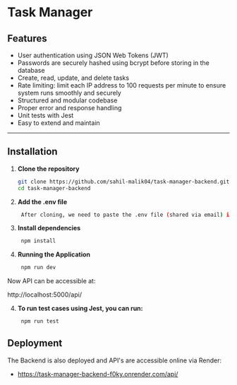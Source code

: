 # Task Manager

## Features

- User authentication using JSON Web Tokens (JWT)
- Passwords are securely hashed using bcrypt before storing in the database
- Create, read, update, and delete tasks
- Rate limiting: limit each IP address to 100 requests per minute to ensure system runs smoothly and securely
- Structured and modular codebase
- Proper error and response handling
- Unit tests with Jest
- Easy to extend and maintain

---

## Installation

1. **Clone the repository**

   ```sh
   git clone https://github.com/sahil-malik04/task-manager-backend.git
   cd task-manager-backend

   ```

2. **Add the .env file**

   ```sh
    After cloning, we need to paste the .env file (shared via email) in the root directory of the project.

   ```

3. **Install dependencies**

   ```sh
    npm install

   ```

4. **Running the Application**
   ```sh
    npm run dev
   ```

Now API can be accessible at:

http://localhost:5000/api/

4. **To run test cases using Jest, you can run:**
   ```sh
    npm run test
   ```

## Deployment

The Backend is also deployed and API's are accessible online via Render:

- https://task-manager-backend-f0ky.onrender.com/api/
